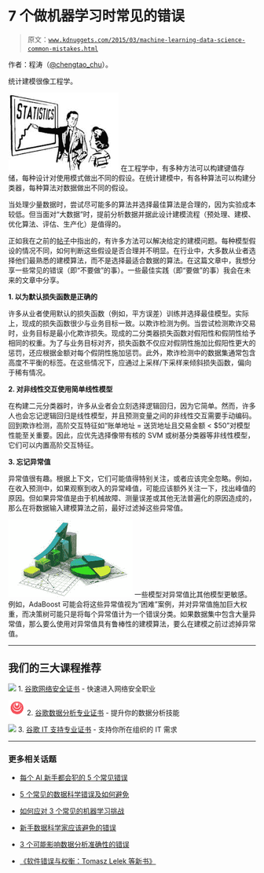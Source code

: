 # 7 个做机器学习时常见的错误

> 原文：[`www.kdnuggets.com/2015/03/machine-learning-data-science-common-mistakes.html`](https://www.kdnuggets.com/2015/03/machine-learning-data-science-common-mistakes.html)

作者：程涛（[@chengtao_chu](https://twitter.com/chengtao_chu)）。

统计建模很像工程学。

![statistics1](img/0e70aa3c1fdb3fb7f30b800354621863.png) 在工程学中，有多种方法可以构建键值存储，每种设计对使用模式做出不同的假设。在统计建模中，有各种算法可以构建分类器，每种算法对数据做出不同的假设。

当处理少量数据时，尝试尽可能多的算法并选择最佳算法是合理的，因为实验成本较低。但当面对“大数据”时，提前分析数据并据此设计建模流程（预处理、建模、优化算法、评估、生产化）是值得的。

正如我在之前的[帖子](http://ml.posthaven.com/why-building-a-data-science-team-is-hard)中指出的，有许多方法可以解决给定的建模问题。每种模型假设的情况不同，如何判断这些假设是否合理并不明显。在行业中，大多数从业者选择他们最熟悉的建模算法，而不是选择最适合数据的算法。在这篇文章中，我想分享一些常见的错误（即“不要做”的事）。一些最佳实践（即“要做”的事）我会在未来的文章中分享。

**1\. 以为默认损失函数是正确的**

许多从业者使用默认的损失函数（例如，平方误差）训练并选择最佳模型。实际上，现成的损失函数很少与业务目标一致。以欺诈检测为例。当尝试检测欺诈交易时，业务目标是最小化欺诈损失。现成的二分类器损失函数对假阳性和假阴性给予相同的权重。为了与业务目标对齐，损失函数不仅应对假阴性施加比假阳性更大的惩罚，还应根据金额对每个假阴性施加惩罚。此外，欺诈检测中的数据集通常包含高度不平衡的标签。在这些情况下，应通过上采样/下采样来倾斜损失函数，偏向于稀有情况。

**2\. 对非线性交互使用简单线性模型**

在构建二元分类器时，许多从业者会立刻选择逻辑回归，因为它简单。然而，许多人也会忘记逻辑回归是线性模型，并且预测变量之间的非线性交互需要手动编码。回到欺诈检测，高阶交互特征如“账单地址 = 送货地址且交易金额 < $50”对模型性能至关重要。因此，应优先选择像带有核的 SVM 或树基分类器等非线性模型，它们可以内置高阶交互特征。

**3\. 忘记异常值**

异常值很有趣。根据上下文，它们可能值得特别关注，或者应该完全忽略。例如，在收入预测中，如果观察到收入的异常峰值，可能应该额外关注一下，找出峰值的原因。但如果异常值是由于机械故障、测量误差或其他无法普遍化的原因造成的，那么在将数据输入建模算法之前，最好过滤掉这些异常值。

![statistics-bars](img/4397b851f09b620efd73fc1acd8d17e3.png) 一些模型对异常值比其他模型更敏感。例如，AdaBoost 可能会将这些异常值视为“困难”案例，并对异常值施加巨大权重，而决策树可能只是将每个异常值计为一个错误分类。如果数据集中包含大量异常值，那么要么使用对异常值具有鲁棒性的建模算法，要么在建模之前过滤掉异常值。

* * *

## 我们的三大课程推荐

![](img/0244c01ba9267c002ef39d4907e0b8fb.png) 1\. [谷歌网络安全证书](https://www.kdnuggets.com/google-cybersecurity) - 快速进入网络安全职业

![](img/e225c49c3c91745821c8c0368bf04711.png) 2\. [谷歌数据分析专业证书](https://www.kdnuggets.com/google-data-analytics) - 提升你的数据分析技能

![](img/0244c01ba9267c002ef39d4907e0b8fb.png) 3\. [谷歌 IT 支持专业证书](https://www.kdnuggets.com/google-itsupport) - 支持你所在组织的 IT 需求

* * *

### 更多相关话题

+   [每个 AI 新手都会犯的 5 个常见错误](https://www.kdnuggets.com/avoid-these-5-common-mistakes-every-novice-in-ai-makes)

+   [5 个常见的数据科学错误及如何避免](https://www.kdnuggets.com/5-common-data-science-mistakes-and-how-to-avoid-them)

+   [如何应对 3 个常见的机器学习挑战](https://www.kdnuggets.com/2022/09/comet-tackle-3-common-machine-learning-challenges.html)

+   [新手数据科学家应该避免的错误](https://www.kdnuggets.com/2022/06/mistakes-newbie-data-scientists-avoid.html)

+   [3 个可能影响数据分析准确性的错误](https://www.kdnuggets.com/2023/03/3-mistakes-could-affecting-accuracy-data-analytics.html)

+   [《软件错误与权衡：Tomasz Lelek 等新书》](https://www.kdnuggets.com/2021/12/manning-software-mistakes-tradeoffs-book.html)
